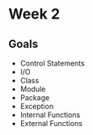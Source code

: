 # Week 2

## Goals

 - Control Statements
 - I/O
 - Class
 - Module
 - Package
 - Exception
 - Internal Functions
 - External Functions

 